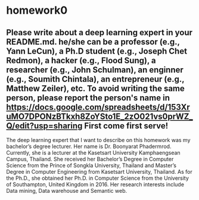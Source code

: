 # homework0
Please write about a deep learning expert in your README.md.
he/she can be a professor (e.g., Yann LeCun), a Ph.D student (e.g., Joseph Chet Redmon), a hacker (e.g., Flood Sung), a researcher (e.g., John Schulman), an enginner (e.g., Soumith Chintala), an entrepreneur (e.g., Matthew Zeiler), etc.
To avoid writing the same person, please report the person's name in  
https://docs.google.com/spreadsheets/d/153XruMO7DPONzBTkxh8ZoYSto1E_2zO021vs0prWZ_Q/edit?usp=sharing
First come first serve!
-------

The deep learning expert that I want to describe on this homework was my bachelor’s degree lecturer. Her name is Dr. Boonyarat Phadermrod. Currently, she is a lecturer at the Kasetsart University Kamphaengsean Campus, Thailand. She received her Bachelor’s Degree in Computer Science from the Prince of Songkla University, Thailand and Master’s Degree in Computer Engineering from Kasetsart University, Thailand. As for the Ph.D., she obtained her Ph.D. in Computer Science from the University of Southampton, United Kingdom in 2016. Her research interests include Data mining, Data warehouse and Semantic web. 

